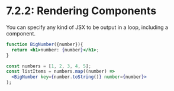 # 7.2.2: Rendering Components

You can specify any kind of JSX to be output in a loop, including a component.

```jsx
function BigNumber({number}){
  return <h1>number: {number}</h1>;
}

const numbers = [1, 2, 3, 4, 5];
const listItems = numbers.map((number) =>
  <BigNumber key={number.toString()} number={number}>
);
```

